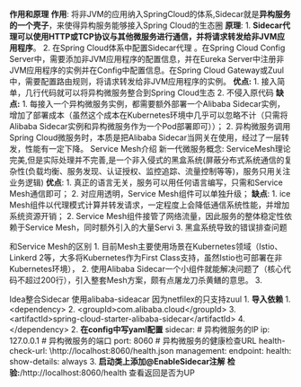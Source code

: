 **作用和原理**
	**作用**: 将非JVM的应用纳入SpringCloud的体系,Sidecar就是**异构服务的一个壳子**，来使得异构服务能够接入Spring Cloud的生态圈
	**原理**:
		 1. **Sidecar代理可以使用HTTP或TCP协议与其他微服务进行通信，并将请求转发给非JVM应用程序**。
		 2. 在Spring Cloud体系中配置Sidecar代理 。在Spring Cloud Config Server中，需要添加非JVM应用程序的配置信息，并在Eureka Server中注册非JVM应用程序的实例并在Config中配置信息。在Spring Cloud Gateway或Zuul中，需要配置路由规则，将请求转发给非JVM应用程序的实例。
	**优点:**
		1.   接入简单，几行代码就可以将异构微服务整合到Spring Cloud生态
		2.   不侵入原代码
	**缺点:**
		1. 每接入一个异构微服务实例，都需要额外部署一个Alibaba Sidecar实例，增加了部署成本（虽然这个成本在Kubernetes环境中几乎可以忽略不计（只需将Alibaba Sidecar实例和异构微服务作为一个Pod部署即可））；
		2. 异构微服务调用Spring Cloud微服务时，本质是把Alibaba Sidecar当网关在使用，经过了一层转发，性能有一定下降。
Service Mesh介绍
	新一代微服务概念:
	ServiceMesh理论完美,但是实际处理并不完善,是一个非入侵式的黑盒系统(屏蔽分布式系统通信的复杂性(负载均衡、服务发现、认证授权、监控追踪、流量控制等等)，服务只用关注业务逻辑)
	**优点**:
		1.   真正的语言无关，服务可以用任何语言编写，只需和Service Mesh通信即可；
		2.   对应用透明，Service Mesh组件可以单独升级；
	**缺点**:
		1.   ice Mesh组件以代理模式计算并转发请求，一定程度上会降低通信系统性能，并增加系统资源开销；
		2.   Service Mesh组件接管了网络流量，因此服务的整体稳定性依赖于Service Mesh，同时额外引入的大量Servi
		3. 黑盒系统导致的错误排查问题

和Service Mesh的区别
	  1. 目前Mesh主要使用场景在Kubernetes领域（Istio、Linkerd 2等，大多将Kubernetes作为First Class支持，虽然Istio也可部署在非Kubernetes环境），
	  2. 使用Alibaba Sidecar一个小组件就能解决问题了（核心代码不超过200行），引入整套Mesh方案，颇有点屠龙刀杀黄鳝的意思。
	  3. 

Idea整合Sidecar
	使用alibaba-sideacar   因为netfilex的只支持zuul
	1. **导入依赖**
		1. \<dependency> 
		2. \<groupId>com.alibaba.cloud\</groupId>
		3. \<artifactId>spring-cloud-starter-alibaba-sidecar\</artifactId> 
		4. \</dependency>
	2. **在config中写yaml配置**
		sidecar:
		  # 异构微服务的IP
		  ip: 127.0.0.1
		  # 异构微服务的端口
		  port: 8060
		  # 异构微服务的健康检查URL
		  health-check-url: \http://localhost:8060/health.json
		management:
		endpoint:
		    health:
		      show-details: always
	3. **启动类上添加@EnableSidecar注解**
	**检验:**/http://localhost:8060/health   查看返回是否为UP













